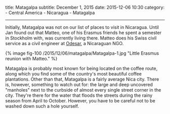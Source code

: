 title: Matagalpa
subtitle: December 1, 2015
date: 2015-12-06 10:30
category:
	- Central America
	- Nicaragua
	- Matagalpa
	
---

Initially, Matagalpa was not on our list of places to visit in Nicaragua. Until Jan found out that Matteo, one of his Erasmus friends he spent a semester in Stockholm with, was currently living there. Matteo does his Swiss civil service as a civil engineer at [Odesar](http://www.odesar.org.ni/), a Nicaraguan NGO.

{% image fig-100 /2015/12/06/matagalpa/Matagalpa-1.jpg "Little Erasmus reunion with Matteo." %}

Matagalpa is probably most known for being located on the coffee route, along which you find some of the country's most beautiful coffee plantations. Other than that, Matagalpa is a fairly average Nica city. There is, however, something to watch out for: the large and deep uncovered "manholes" next to the curbside of almost every single street corner in the city. They're there for the water that floods the streets during the rainy season from April to October. However, you have to be careful not to be washed down such a hole yourself.
